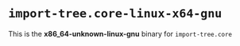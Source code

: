# `import-tree.core-linux-x64-gnu`

This is the **x86_64-unknown-linux-gnu** binary for `import-tree.core`
